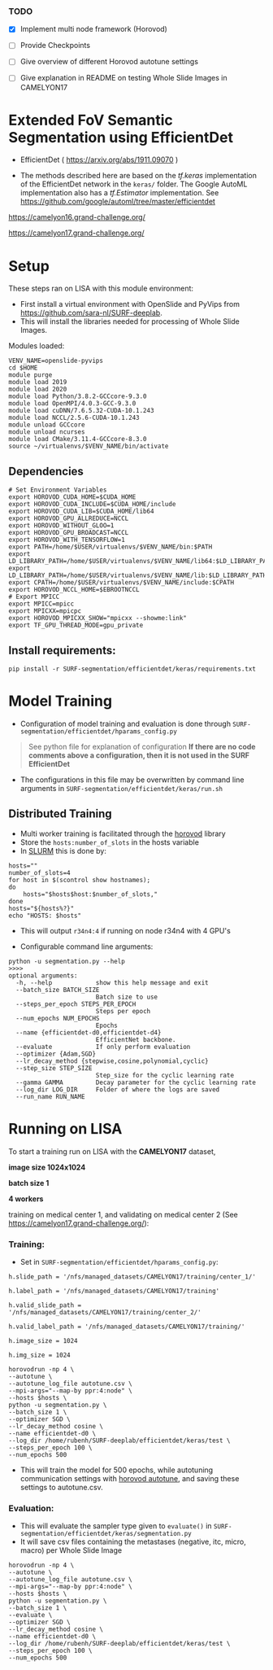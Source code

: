 ### TODO
- [x] Implement multi node framework (Horovod)
- [ ] Provide Checkpoints
- [ ] Give overview of different Horovod autotune settings
- [ ] Give explanation in README on testing Whole Slide Images in CAMELYON17


# Extended FoV Semantic Segmentation using EfficientDet
- EfficientDet ( https://arxiv.org/abs/1911.09070 )

- The methods described here are based on the _tf.keras_ implementation
of the EfficientDet network in the `keras/` folder. The Google AutoML implementation
also has a _tf.Estimator_ implementation. See https://github.com/google/automl/tree/master/efficientdet

https://camelyon16.grand-challenge.org/

https://camelyon17.grand-challenge.org/

# Setup
These steps ran on LISA with this module environment: 

- First install a virtual environment with OpenSlide and PyVips from https://github.com/sara-nl/SURF-deeplab.
- This will install the libraries needed for processing of Whole Slide Images.

Modules loaded:
```
VENV_NAME=openslide-pyvips
cd $HOME
module purge
module load 2019
module load 2020
module load Python/3.8.2-GCCcore-9.3.0
module load OpenMPI/4.0.3-GCC-9.3.0
module load cuDNN/7.6.5.32-CUDA-10.1.243
module load NCCL/2.5.6-CUDA-10.1.243
module unload GCCcore
module unload ncurses
module load CMake/3.11.4-GCCcore-8.3.0
source ~/virtualenvs/$VENV_NAME/bin/activate

```

## Dependencies
```
# Set Environment Variables
export HOROVOD_CUDA_HOME=$CUDA_HOME
export HOROVOD_CUDA_INCLUDE=$CUDA_HOME/include
export HOROVOD_CUDA_LIB=$CUDA_HOME/lib64
export HOROVOD_GPU_ALLREDUCE=NCCL
export HOROVOD_WITHOUT_GLOO=1
export HOROVOD_GPU_BROADCAST=NCCL
export HOROVOD_WITH_TENSORFLOW=1
export PATH=/home/$USER/virtualenvs/$VENV_NAME/bin:$PATH
export LD_LIBRARY_PATH=/home/$USER/virtualenvs/$VENV_NAME/lib64:$LD_LIBRARY_PATH
export LD_LIBRARY_PATH=/home/$USER/virtualenvs/$VENV_NAME/lib:$LD_LIBRARY_PATH
export CPATH=/home/$USER/virtualenvs/$VENV_NAME/include:$CPATH
export HOROVOD_NCCL_HOME=$EBROOTNCCL
# Export MPICC
export MPICC=mpicc
export MPICXX=mpicpc
export HOROVOD_MPICXX_SHOW="mpicxx --showme:link"
export TF_GPU_THREAD_MODE=gpu_private
```

## Install requirements:
```
pip install -r SURF-segmentation/efficientdet/keras/requirements.txt
```


# Model Training

- Configuration of model training and evaluation is done through `SURF-segmentation/efficientdet/hparams_config.py`
> See python file for explanation of configuration
> **If there are no code comments above a configuration, then it is not used in the SURF EfficientDet**
- The configurations in this file may be overwritten by command line arguments in `SURF-segmentation/efficientdet/keras/run.sh`

## Distributed Training
- Multi worker training is facilitated through the <a href="https://horovod.readthedocs.io/en/stable/library">horovod</a> library
- Store the `hosts:number_of_slots` in the hosts variable 
- In <a href="https://slurm.schedmd.com/documentation.html">SLURM</a> this is done by:

```
hosts=""
number_of_slots=4
for host in $(scontrol show hostnames);
do
	hosts="$hosts$host:$number_of_slots,"
done
hosts="${hosts%?}"
echo "HOSTS: $hosts"
```
- This will output `r34n4:4` if running on node r34n4 with 4 GPU's


- Configurable command line arguments:
```
python -u segmentation.py --help
>>>>
optional arguments:
  -h, --help            show this help message and exit
  --batch_size BATCH_SIZE
                        Batch size to use
  --steps_per_epoch STEPS_PER_EPOCH
                        Steps per epoch
  --num_epochs NUM_EPOCHS
                        Epochs
  --name {efficientdet-d0,efficientdet-d4}
                        EfficientNet backbone.
  --evaluate            If only perform evaluation
  --optimizer {Adam,SGD}
  --lr_decay_method {stepwise,cosine,polynomial,cyclic}
  --step_size STEP_SIZE
                        Step_size for the cyclic learning rate
  --gamma GAMMA         Decay parameter for the cyclic learning rate
  --log_dir LOG_DIR     Folder of where the logs are saved
  --run_name RUN_NAME
```

# Running on LISA
To start a training run on LISA with the **CAMELYON17** dataset, 

**image size 1024x1024**

**batch size 1**

**4 workers**

training on medical center 1, and validating on medical center 2 (See https://camelyon17.grand-challenge.org/):

### Training:
- Set in `SURF-segmentation/efficientdet/hparams_config.py`:
    
```
h.slide_path = '/nfs/managed_datasets/CAMELYON17/training/center_1/'

h.label_path = '/nfs/managed_datasets/CAMELYON17/training'

h.valid_slide_path = '/nfs/managed_datasets/CAMELYON17/training/center_2/'

h.valid_label_path = '/nfs/managed_datasets/CAMELYON17/training/'

h.image_size = 1024  

h.img_size = 1024

```
    

```
horovodrun -np 4 \
--autotune \
--autotune_log_file autotune.csv \
--mpi-args="--map-by ppr:4:node" \
--hosts $hosts \
python -u segmentation.py \
--batch_size 1 \
--optimizer SGD \
--lr_decay_method cosine \
--name efficientdet-d0 \
--log_dir /home/rubenh/SURF-deeplab/efficientdet/keras/test \
--steps_per_epoch 100 \
--num_epochs 500
```

- This will train the model for 500 epochs, while autotuning communication settings with <a href="https://horovod.readthedocs.io/en/stable/autotune_include.html">horovod autotune</a>, and saving these settings to autotune.csv.     


### Evaluation:
- This will evaluate the sampler type given to `evaluate()` in `SURF-segmentation/efficientdet/keras/segmentation.py`
- It will save csv files containing the metastases (negative, itc, micro, macro) per Whole Slide Image

```
horovodrun -np 4 \
--autotune \
--autotune_log_file autotune.csv \
--mpi-args="--map-by ppr:4:node" \
--hosts $hosts \
python -u segmentation.py \
--batch_size 1 \
--evaluate \
--optimizer SGD \
--lr_decay_method cosine \
--name efficientdet-d0 \
--log_dir /home/rubenh/SURF-deeplab/efficientdet/keras/test \
--steps_per_epoch 100 \
--num_epochs 500
